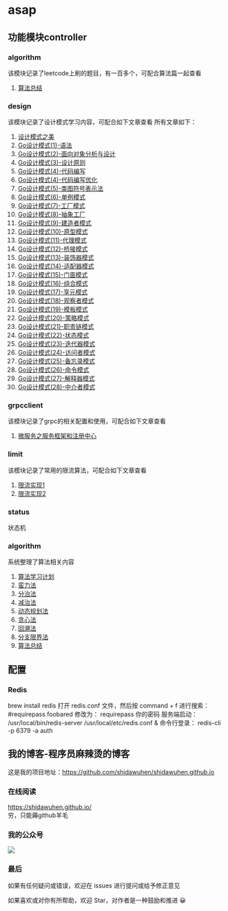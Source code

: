 # asap
## 功能模块controller
### algorithm
该模块记录了leetcode上刷的题目，有一百多个，可配合算法篇一起查看 
1. [算法总结](https://mp.weixin.qq.com/s/pg94QcxIttHUBlGnHBW4zQ)

### design
该模块记录了设计模式学习内容，可配合如下文章查看
所有文章如下：
1. [设计模式之美](https://mp.weixin.qq.com/s/FINji2z1f6fiTIqFVh27hg)
2. [Go设计模式(1)-语法](https://mp.weixin.qq.com/s/ZiobMMJ8HjdEnd5CVbo_bw)
3. [Go设计模式(2)-面向对象分析与设计](https://mp.weixin.qq.com/s/hZOeDStnj8DRs7xRxZ5XsQ)
4. [Go设计模式(3)-设计原则](https://mp.weixin.qq.com/s/DCho5dPu-BSjpW-eI7GK9g)
5. [Go设计模式(4)-代码编写](https://mp.weixin.qq.com/s/Iml2GCgIpQ9MU06YwJAogw)
6. [Go设计模式(4)-代码编写优化](https://mp.weixin.qq.com/s/AkTCQudvwTLm_t2O2BDpoA)
7. [Go设计模式(5)-类图符号表示法](https://mp.weixin.qq.com/s/ua9n59MtjBOItnj53M_iiA)
8. [Go设计模式(6)-单例模式](https://mp.weixin.qq.com/s/L2P6MCTTA0znUqOeT7hHOw)
9. [Go设计模式(7)-工厂模式](https://mp.weixin.qq.com/s/8-_OoSJ9sZu_zmQhp6t2fQ)
10. [Go设计模式(8)-抽象工厂](https://mp.weixin.qq.com/s/yjX0So45tV-xQjy25QXuMQ)
11. [Go设计模式(9)-建造者模式](https://mp.weixin.qq.com/s/3Sg5bXAeBHvY3AJt3J2Xsw)
12. [Go设计模式(10)-原型模式](https://mp.weixin.qq.com/s/eufByRfCsu5wfLQd_wDAuQ)
13. [Go设计模式(11)-代理模式](https://mp.weixin.qq.com/s/7oOoPP0SQbQ6lWbLDt_B3g)
14. [Go设计模式(12)-桥接模式](https://mp.weixin.qq.com/s/1TwP9chbXb_qrlsCl8nmuA)
15. [Go设计模式(13)-装饰器模式](https://mp.weixin.qq.com/s/eFjcg43pKjTceTkVaHTK0g)
16. [Go设计模式(14)-适配器模式](https://mp.weixin.qq.com/s/fvoWIX-4kGYMhArLmV5-JQ)
17. [Go设计模式(15)-门面模式](https://mp.weixin.qq.com/s/EFn7KlPT3D5xh0A-Z8bIpQ)
18. [Go设计模式(16)-组合模式](https://mp.weixin.qq.com/s/1TtTk548DyTyGpDKoZzP3g)
19. [Go设计模式(17)-享元模式](https://mp.weixin.qq.com/s/w3rwSjE6XsrfWcY8unoe3A)
20. [Go设计模式(18)-观察者模式](https://mp.weixin.qq.com/s/8i_sPAJ9rqXttmsQRONNDQ)
21. [Go设计模式(19)-模板模式](https://mp.weixin.qq.com/s/HPxnKoqxQMCVCH58gbtMjg)
22. [Go设计模式(20)-策略模式](https://mp.weixin.qq.com/s/T47C88HfrZny-Ph0gM3sEw)
23. [Go设计模式(21)-职责链模式](https://mp.weixin.qq.com/s/ORA7ShxIt51BQvpWxHr9Tg)
24. [Go设计模式(22)-状态模式](https://mp.weixin.qq.com/s/PfRRFSOFBxSCg98zpg3k_Q)
25. [Go设计模式(23)-迭代器模式](https://mp.weixin.qq.com/s/od4m6818zrzCSAwTxGKewQ)
26. [Go设计模式(24)-访问者模式](https://mp.weixin.qq.com/s/zCwHcNpOXX68uL8N-xA0xA)
27. [Go设计模式(25)-备忘录模式](https://mp.weixin.qq.com/s/OnkoKLEZDyjiiC2GhzYUyA)
28. [Go设计模式(26)-命令模式](https://mp.weixin.qq.com/s/yHFN5NkMIly-dFda1QTOXQ)
29. [Go设计模式(27)-解释器模式](https://mp.weixin.qq.com/s/g423W9lwvb7GP-nvAezHOA)
30. [Go设计模式(28)-中介者模式](https://mp.weixin.qq.com/s/N4tCjhg8ApfCD2twVAoPAQ)

### grpcclient
该模块记录了grpc的相关配置和使用，可配合如下文章查看
1. [微服务之服务框架和注册中心](https://mp.weixin.qq.com/s/sw5JVKtvYx1Jgsf5KSPXmg)
### limit
该模块记录了常用的限流算法，可配合如下文章查看
1. [限流实现1](https://mp.weixin.qq.com/s/hG6QrPPTHjqEaUVQhjDdBg)
2. [限流实现2](https://mp.weixin.qq.com/s/kvkDfCfFjbessU8UAN1O-g)
### status
状态机
### algorithm
系统整理了算法相关内容
1. [算法学习计划](https://mp.weixin.qq.com/s/v1wbqN_GVmGosWlY0JlHPw)
2. [蛮力法](https://mp.weixin.qq.com/s/4dfRrGUcojEK_fvhZ2g_Dg)
3. [分治法](https://mp.weixin.qq.com/s/x7L_cRSTgiFnYamQmI0ydQ)
4. [减治法](https://mp.weixin.qq.com/s/AoANPDzxV_CAnbWO-M1xuA)
5. [动态规划法](https://mp.weixin.qq.com/s/0KXamBMoZygJzLXklat_LA)
6. [贪心法](https://mp.weixin.qq.com/s/9f0j0EQPF5cOJhSU0KwFRA)
7. [回溯法](https://mp.weixin.qq.com/s/p62Sc63CoLmM1sirBYU_Tw)
8. [分支限界法](https://mp.weixin.qq.com/s/-zcn9hTwEaPshpFLkP8zlg)
9. [算法总结](https://mp.weixin.qq.com/s/pg94QcxIttHUBlGnHBW4zQ)


## 配置
### Redis
brew install redis
打开 redis.conf 文件，然后按 command + f 进行搜索：#requirepass foobared
修改为：
requirepass 你的密码
服务端启动：
/usr/local/bin/redis-server /usr/local/etc/redis.conf &
命令行登录：
redis-cli -p 6379 -a auth


## 我的博客-程序员麻辣烫的博客
这是我的项目地址：https://github.com/shidawuhen/shidawuhen.github.io

### 在线阅读
https://shidawuhen.github.io/   
穷，只能薅github羊毛

### 我的公众号
![](https://user-gold-cdn.xitu.io/2020/6/6/1728870aaad58afd?w=258&h=258&f=jpeg&s=28085)

### 最后
如果有任何疑问或错误，欢迎在 issues 进行提问或给予修正意见

如果喜欢或对你有所帮助，欢迎 Star，对作者是一种鼓励和推进 😀
